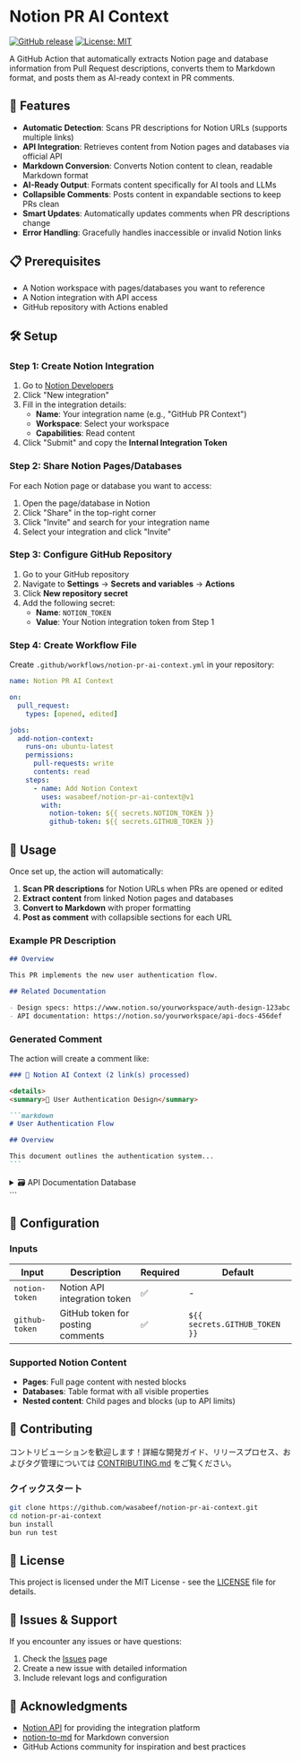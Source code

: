 # Notion PR AI Context

[![GitHub release](https://img.shields.io/github/release/wasabeef/notion-pr-ai-context.svg)](https://github.com/wasabeef/notion-pr-ai-context/releases)
[![License: MIT](https://img.shields.io/badge/License-MIT-yellow.svg)](https://opensource.org/licenses/MIT)

A GitHub Action that automatically extracts Notion page and database information from Pull Request descriptions, converts them to Markdown format, and posts them as AI-ready context in PR comments.

## 🚀 Features

- **Automatic Detection**: Scans PR descriptions for Notion URLs (supports multiple links)
- **API Integration**: Retrieves content from Notion pages and databases via official API
- **Markdown Conversion**: Converts Notion content to clean, readable Markdown format
- **AI-Ready Output**: Formats content specifically for AI tools and LLMs
- **Collapsible Comments**: Posts content in expandable sections to keep PRs clean
- **Smart Updates**: Automatically updates comments when PR descriptions change
- **Error Handling**: Gracefully handles inaccessible or invalid Notion links

## 📋 Prerequisites

- A Notion workspace with pages/databases you want to reference
- A Notion integration with API access
- GitHub repository with Actions enabled

## 🛠️ Setup

### Step 1: Create Notion Integration

1. Go to [Notion Developers](https://www.notion.so/my-integrations)
2. Click "New integration"
3. Fill in the integration details:
   - **Name**: Your integration name (e.g., "GitHub PR Context")
   - **Workspace**: Select your workspace
   - **Capabilities**: Read content
4. Click "Submit" and copy the **Internal Integration Token**

### Step 2: Share Notion Pages/Databases

For each Notion page or database you want to access:

1. Open the page/database in Notion
2. Click "Share" in the top-right corner
3. Click "Invite" and search for your integration name
4. Select your integration and click "Invite"

### Step 3: Configure GitHub Repository

1. Go to your GitHub repository
2. Navigate to **Settings** → **Secrets and variables** → **Actions**
3. Click **New repository secret**
4. Add the following secret:
   - **Name**: `NOTION_TOKEN`
   - **Value**: Your Notion integration token from Step 1

### Step 4: Create Workflow File

Create `.github/workflows/notion-pr-ai-context.yml` in your repository:

```yaml
name: Notion PR AI Context

on:
  pull_request:
    types: [opened, edited]

jobs:
  add-notion-context:
    runs-on: ubuntu-latest
    permissions:
      pull-requests: write
      contents: read
    steps:
      - name: Add Notion Context
        uses: wasabeef/notion-pr-ai-context@v1
        with:
          notion-token: ${{ secrets.NOTION_TOKEN }}
          github-token: ${{ secrets.GITHUB_TOKEN }}
```

## 📖 Usage

Once set up, the action will automatically:

1. **Scan PR descriptions** for Notion URLs when PRs are opened or edited
2. **Extract content** from linked Notion pages and databases
3. **Convert to Markdown** with proper formatting
4. **Post as comment** with collapsible sections for each URL

### Example PR Description

```markdown
## Overview

This PR implements the new user authentication flow.

## Related Documentation

- Design specs: https://www.notion.so/yourworkspace/auth-design-123abc
- API documentation: https://notion.so/yourworkspace/api-docs-456def
```

### Generated Comment

The action will create a comment like:

````markdown
### 🤖 Notion AI Context (2 link(s) processed)

<details>
<summary>📄 User Authentication Design</summary>

```markdown
# User Authentication Flow

## Overview

This document outlines the authentication system...
```
````

</details>

<details>
<summary>🗃️ API Documentation Database</summary>

```markdown
| Endpoint     | Method | Description |
| ------------ | ------ | ----------- |
| /auth/login  | POST   | User login  |
| /auth/logout | POST   | User logout |
```

</details>
```

## 🔧 Configuration

### Inputs

| Input          | Description                       | Required | Default                       |
| -------------- | --------------------------------- | -------- | ----------------------------- |
| `notion-token` | Notion API integration token      | ✅       | -                             |
| `github-token` | GitHub token for posting comments | ✅       | `${{ secrets.GITHUB_TOKEN }}` |

### Supported Notion Content

- **Pages**: Full page content with nested blocks
- **Databases**: Table format with all visible properties
- **Nested content**: Child pages and blocks (up to API limits)

## 🤝 Contributing

コントリビューションを歓迎します！詳細な開発ガイド、リリースプロセス、およびタグ管理については [CONTRIBUTING.md](CONTRIBUTING.md) をご覧ください。

### クイックスタート

```bash
git clone https://github.com/wasabeef/notion-pr-ai-context.git
cd notion-pr-ai-context
bun install
bun run test
```

## 📝 License

This project is licensed under the MIT License - see the [LICENSE](LICENSE) file for details.

## 🐛 Issues & Support

If you encounter any issues or have questions:

1. Check the [Issues](https://github.com/wasabeef/notion-pr-ai-context/issues) page
2. Create a new issue with detailed information
3. Include relevant logs and configuration

## 🙏 Acknowledgments

- [Notion API](https://developers.notion.com/) for providing the integration platform
- [notion-to-md](https://github.com/souvikinator/notion-to-md) for Markdown conversion
- GitHub Actions community for inspiration and best practices
